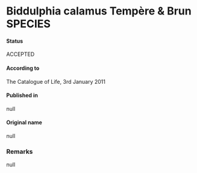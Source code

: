 Biddulphia calamus Tempère & Brun SPECIES
=======

#### Status
ACCEPTED

#### According to
The Catalogue of Life, 3rd January 2011

#### Published in
null

#### Original name
null

### Remarks
null